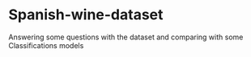 # Spanish-wine-dataset
Answering some questions with the dataset
 and comparing with some Classifications models
